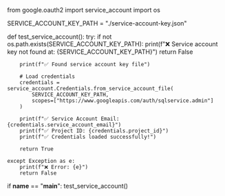 from google.oauth2 import service_account
import os

SERVICE_ACCOUNT_KEY_PATH = "./service-account-key.json"

def test_service_account():
    try:
        if not os.path.exists(SERVICE_ACCOUNT_KEY_PATH):
            print(f"❌ Service account key not found at: {SERVICE_ACCOUNT_KEY_PATH}")
            return False
        
        print(f"✅ Found service account key file")
        
        # Load credentials
        credentials = service_account.Credentials.from_service_account_file(
            SERVICE_ACCOUNT_KEY_PATH,
            scopes=["https://www.googleapis.com/auth/sqlservice.admin"]
        )
        
        print(f"✅ Service Account Email: {credentials.service_account_email}")
        print(f"✅ Project ID: {credentials.project_id}")
        print(f"✅ Credentials loaded successfully!")
        
        return True
        
    except Exception as e:
        print(f"❌ Error: {e}")
        return False

if __name__ == "__main__":
    test_service_account()
